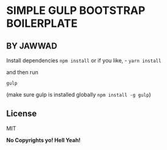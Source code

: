 #  SIMPLE GULP BOOTSTRAP BOILERPLATE
## BY JAWWAD

Install dependencies
`npm install`
or if you like, - `yarn install`

and then run

`gulp`

(make sure gulp is installed globally `npm install -g gulp`)


License
----

MIT


**No Copyrights yo! Hell Yeah!**
